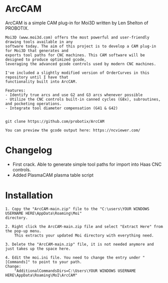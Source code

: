 # ArcCAM

  ArcCAM is a simple CAM plug-in for Moi3D written by Len Shelton of PROBOTIX.
  
	Moi3D (www.moi3d.com) offers the most powerful and user-friendly drawing tools available in any 
 	software today. The aim of this project is to develop a CAM plug-in for Moi3D that generates and 
  	exports tool paths for CNC machines. This CAM software will be designed to produce optimized gcode, 
   	leveraging the advanced gcode controls used by modern CNC machines.
	
	I've included a slightly modified version of OrderCurves in this repository until I have that 
	functionality built into ArcCAM. 
  
	Features:
	- Identify true arcs and use G2 and G3 arcs whenever possible
	- Utilize the CNC controls built-in canned cycles (G8x), subroutines, and pocketing operations.
	- Integrate tool diameter compensation (G41 & G42)
	

    git clone https://github.com/probotix/ArcCAM

	You can preview the gcode output here: https://ncviewer.com/

# Changelog
- First crack. Able to generate simple tool paths for import into Haas CNC controls.
- Added PlasmaCAM plasma table script
   

# Installation

	1. Copy the "ArcCAM-main.zip" file to the "C:\users\YOUR WINDOWS USERNAME HERE\AppData\Roaming\Moi" 
 	directory.

	2. Right click the ArcCAM-main.zip file and select "Extract Here" from the pop-up menu.
		This extracts your updated Moi directory with everything need.

	3. Delete the "ArcCAM-main.zip" file, it is not needed anymore and just takes up the space here.

	4. Edit the moi.ini file. You need to change the entry under "[Commands]" to point to your path. 
 	Change:
		"AdditionalCommandsDirs=C:\Users\YOUR WINDOWS USERNAME HERE\AppData\Roaming\MoI\ArcCAM"




